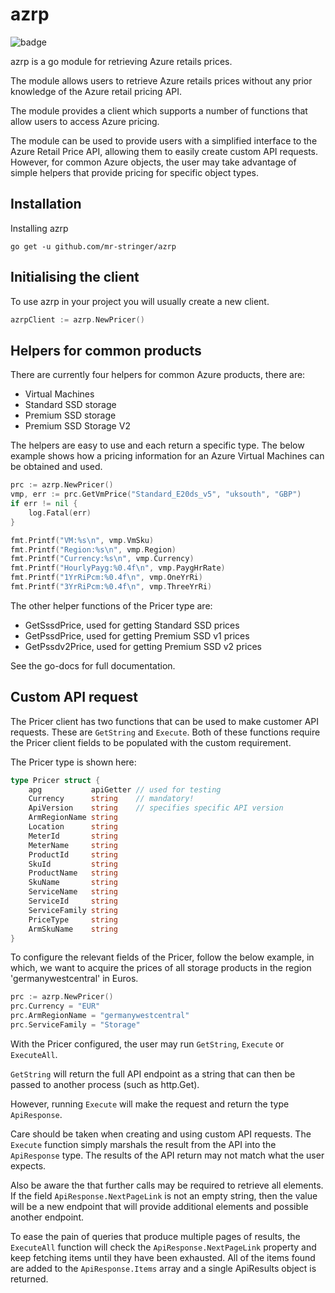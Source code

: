 # azrp

![badge](https://img.shields.io/endpoint?url=https://gist.githubusercontent.com/mr-stringer/087cd593d18ffd439a1acbd2576ea388/raw/go-cover-badge.json)

azrp is a go module for retrieving Azure retails prices.

The module allows users to retrieve Azure retails prices without any prior 
knowledge of the Azure retail pricing API.

The module provides a client which supports a number of functions that allow
users to access Azure pricing.

The module can be used to provide users with a simplified interface to the 
Azure Retail Price API, allowing them to easily create custom API requests.
However, for common Azure objects, the user may take advantage of simple helpers
that provide pricing for specific object types.

## Installation

Installing azrp

```shell
go get -u github.com/mr-stringer/azrp
```

## Initialising the client

To use azrp in your project you will usually create a new client.

```go
azrpClient := azrp.NewPricer()
```

## Helpers for common products

There are currently four helpers for common Azure products, there are: 

* Virtual Machines
* Standard SSD storage
* Premium SSD storage
* Premium SSD Storage V2

The helpers are easy to use and each return a specific type. The below
example shows how a pricing information for an Azure Virtual Machines can be 
obtained and used.

```go
prc := azrp.NewPricer()
vmp, err := prc.GetVmPrice("Standard_E20ds_v5", "uksouth", "GBP")
if err != nil {
	log.Fatal(err)
}

fmt.Printf("VM:%s\n", vmp.VmSku)
fmt.Printf("Region:%s\n", vmp.Region)
fmt.Printf("Currency:%s\n", vmp.Currency)
fmt.Printf("HourlyPayg:%0.4f\n", vmp.PaygHrRate)
fmt.Printf("1YrRiPcm:%0.4f\n", vmp.OneYrRi)
fmt.Printf("3YrRiPcm:%0.4f\n", vmp.ThreeYrRi)
```

The other helper functions of the Pricer type are:

* GetSssdPrice, used for getting Standard SSD prices
* GetPssdPrice, used for getting Premium SSD v1 prices
* GetPssdv2Price, used for getting Premium SSD v2 prices

See the go-docs for full documentation.

## Custom API request

The Pricer client has two functions that can be used to make customer API
requests. These are `GetString` and `Execute`. Both of these functions require
the Pricer client fields to be populated with the custom requirement.

The Pricer type is shown here:

```go
type Pricer struct {
	apg           apiGetter // used for testing
	Currency      string    // mandatory! 
	ApiVersion    string    // specifies specific API version 
	ArmRegionName string 
	Location      string
	MeterId       string
	MeterName     string
	ProductId     string
	SkuId         string
	ProductName   string
	SkuName       string
	ServiceName   string
	ServiceId     string
	ServiceFamily string
	PriceType     string
	ArmSkuName    string
}
```

To configure the relevant fields of the Pricer, follow the below example, in 
which, we want to acquire the prices of all storage products in the region
'germanywestcentral' in Euros.

```go
prc := azrp.NewPricer()
prc.Currency = "EUR"
prc.ArmRegionName = "germanywestcentral"
prc.ServiceFamily = "Storage"
```

With the Pricer configured, the user may run `GetString`, `Execute` or
`ExecuteAll`.

`GetString` will return the full API endpoint as a string that can then be
passed to another process (such as http.Get).

However, running `Execute` will make the request and return the type
`ApiResponse`.

Care should be taken when creating and using custom API requests. The `Execute`
function simply marshals the result from the API into the `ApiResponse` type.
The results of the API return may not match what the user expects.

Also be aware the that further calls may be required to retrieve all elements.
If the field `ApiResponse.NextPageLink` is not an empty string, then the value
will be a new endpoint that will provide additional elements and possible
another endpoint.

To ease the pain of queries that produce multiple pages of results, the
`ExecuteAll` function will check the `ApiResponse.NextPageLink` property and
keep fetching items until they have been exhausted. All of the items found are
added to the `ApiResponse.Items` array and a single ApiResults object is
returned.